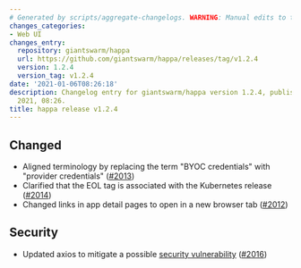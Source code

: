 ```yaml
---
# Generated by scripts/aggregate-changelogs. WARNING: Manual edits to this files will be overwritten.
changes_categories:
- Web UI
changes_entry:
  repository: giantswarm/happa
  url: https://github.com/giantswarm/happa/releases/tag/v1.2.4
  version: 1.2.4
  version_tag: v1.2.4
date: '2021-01-06T08:26:18'
description: Changelog entry for giantswarm/happa version 1.2.4, published on 06 January
  2021, 08:26.
title: happa release v1.2.4
---
```


## Changed

- Aligned terminology by replacing the term "BYOC credentials" with "provider credentials" ([#2013](https://github.com/giantswarm/happa/pull/2013))
- Clarified that the EOL tag is associated with the Kubernetes release ([#2014](https://github.com/giantswarm/happa/pull/2014))
- Changed links in app detail pages to open in a new browser tab ([#2012](https://github.com/giantswarm/happa/pull/2012))

## Security

- Updated axios to mitigate a possible [security vulnerability](https://snyk.io/vuln/SNYK-JS-AXIOS-1038255) ([#2016](https://github.com/giantswarm/happa/pull/2016))
